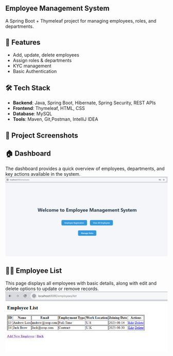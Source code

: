 ## Employee Management System

A Spring Boot + Thymeleaf project for managing employees, roles, and departments.    


## 📌 Features
- Add, update, delete employees
- Assign roles & departments
- KYC management
- Basic Authentication 

## 🛠️ Tech Stack
- **Backend**: Java, Spring Boot, Hibernate, Spring Security, REST APIs
- **Frontend**: Thymeleaf, HTML, CSS
- **Database**: MySQL
- **Tools**: Maven, Git,Postman, IntelliJ IDEA

## 📸 Project Screenshots
## 🏠 Dashboard
The dashboard provides a quick overview of employees, departments, and key actions available in the system.  
<img src="images/dashboard.PNG" alt="Dashboard" width="600"/>
## 👨‍💼 Employee List
This page displays all employees with basic details, along with edit and delete options to update or remove records.  
![Employee List](images/emplist.PNG)
